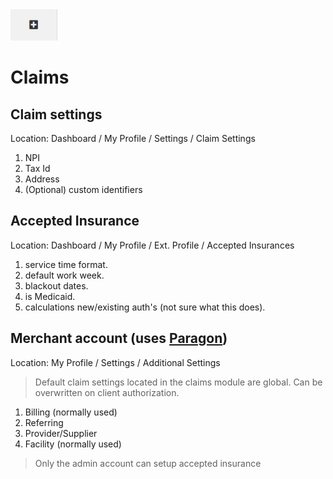 <img src="images\claims.png" width="75" height="50" />

# Claims

## Claim settings

Location: Dashboard / My Profile / Settings / Claim Settings

1. NPI
2. Tax Id
3. Address
4. (Optional) custom identifiers

## Accepted Insurance

Location: Dashboard / My Profile / Ext. Profile / Accepted Insurances

1. service time format.
2. default work week.
3. blackout dates.
4. is Medicaid.
5. calculations new/existing auth's (not sure what this does).

## Merchant account (uses [Paragon](https://paragonsolutions.com/))

Location: My Profile / Settings / Additional Settings

> Default claim settings located in the claims module are global.
> Can be overwritten on client authorization.

1. Billing (normally used)
2. Referring
3. Provider/Supplier
4. Facility (normally used)

> Only the admin account can setup accepted insurance
